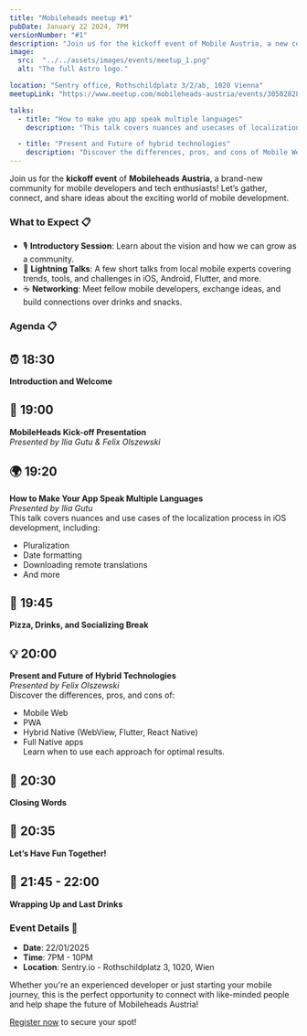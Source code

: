 ```yaml
---
title: "Mobileheads meetup #1"
pubDate: January 22 2024, 7PM
versionNumber: "#1"
description: "Join us for the kickoff event of Mobile Austria, a new community for mobile developers and tech enthusiasts! Let’s gather, connect, and share ideas about the exciting world of mobile development."
image:
  src:  "../../assets/images/events/meetup_1.png"
  alt: "The full Astro logo."

location: "Sentry office, Rothschildplatz 3/2/ab, 1020 Vienna"
meetupLink: "https://www.meetup.com/mobileheads-austria/events/305028285/"

talks:
  - title: "How to make you app speak multiple languages"
    description: "This talk covers nuances and usecases of localization process in iOS development, including pluralization, date formatting, downloading remote translations and others"

  - title: "Present and Future of hybrid technologies"
    description: "Discover the differences, pros, and cons of Mobile Web, PWA, Hybrid Native (WebView, Flutter, React Native), and Full Native apps. Learn when to use each approach for optimal results."
---
```

Join us for the **kickoff event** of **Mobileheads Austria**, a brand-new community for mobile developers and tech enthusiasts! Let’s gather, connect, and share ideas about the exciting world of mobile development.

### What to Expect 📋

- 🎙 **Introductory Session**: Learn about the vision and how we can grow as a community.
- 🌟 **Lightning Talks**: A few short talks from local mobile experts covering trends, tools, and challenges in iOS, Android, Flutter, and more.
- ☕️ **Networking**: Meet fellow mobile developers, exchange ideas, and build connections over drinks and snacks.

### Agenda 📋

## ⏰ 18:30  

**Introduction and Welcome**

## 🎤 19:00  

**MobileHeads Kick-off Presentation**  
*Presented by Ilia Gutu & Felix Olszewski*

## 🌍 19:20  

**How to Make Your App Speak Multiple Languages**  
*Presented by Ilia Gutu*  
This talk covers nuances and use cases of the localization process in iOS development, including:  

- Pluralization  
- Date formatting  
- Downloading remote translations  
- And more  

## 🍕 19:45  

**Pizza, Drinks, and Socializing Break**

## 💡 20:00  

**Present and Future of Hybrid Technologies**  
*Presented by Felix Olszewski*  
Discover the differences, pros, and cons of:  

- Mobile Web  
- PWA  
- Hybrid Native (WebView, Flutter, React Native)  
- Full Native apps  
Learn when to use each approach for optimal results.  

## 📢 20:30  

**Closing Words**

## 🎉 20:35  

**Let’s Have Fun Together!**

## 🍹 21:45 - 22:00  

**Wrapping Up and Last Drinks**

### Event Details 📅

- **Date**: 22/01/2025
- **Time**: 7PM - 10PM
- **Location**: Sentry.io - Rothschildplatz 3, 1020, Wien

Whether you're an experienced developer or just starting your mobile journey, this is the perfect opportunity to connect with like-minded people and help shape the future of Mobileheads Austria!

[Register now](https://www.meetup.com/mobileheads-austria/events/305028285/) to secure your spot!
